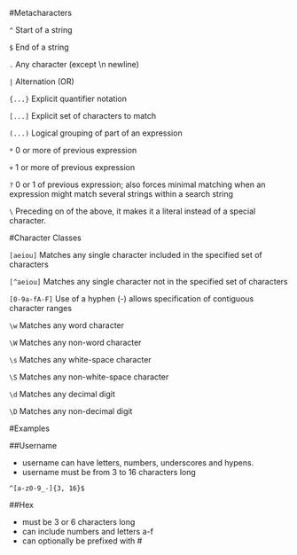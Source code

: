 #Metacharacters

```^``` Start of a string

```$``` End of a string

```.``` Any character (except \n newline)

```|``` Alternation (OR)

```{...}``` Explicit quantifier notation

```[...]``` Explicit set of characters to match

```(...)``` Logical grouping of part of an expression

```*``` 0 or more of previous expression

```+``` 1 or more of previous expression

```?``` 0 or 1 of previous expression; also forces minimal matching when an expression might match several strings within a search string

```\``` Preceding on of the above, it makes it a literal instead of a special character.


#Character Classes

```[aeiou]``` Matches any single character included in the specified set of characters

```[^aeiou]``` Matches any single character not in the specified set of characters

```[0-9a-fA-F]``` Use of a hyphen (-) allows specification of contiguous character ranges

```\w``` Matches any word character

```\W``` Matches any non-word character

```\s``` Matches any white-space character

```\S``` Matches any non-white-space character

```\d``` Matches any decimal digit

```\D``` Matches any non-decimal digit


#Examples

##Username

- username can have letters, numbers, underscores and hypens.
- username must be from 3 to 16 characters long

```^[a-z0-9_-]{3, 16}$```

##Hex

- must be 3 or 6 characters long
- can include numbers and letters a-f
- can optionally be prefixed with #

```^#?([a-f0-9]{6}|[a-f0-9]{3})$
